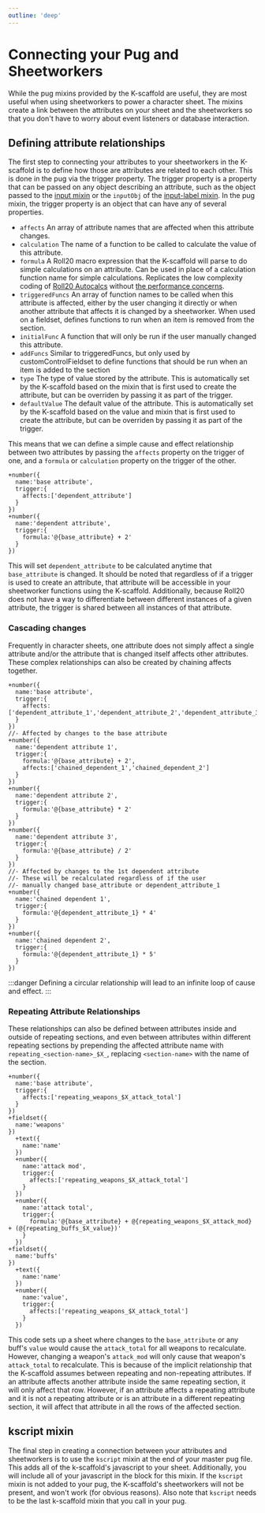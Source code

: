 ```yaml
---
outline: 'deep'
---
```

# Connecting your Pug and Sheetworkers
While the pug mixins provided by the K-scaffold are useful, they are most useful when using sheetworkers to power a character sheet. The mixins create a link between the attributes on your sheet and the sheetworkers so that you don't have to worry about event listeners or database interaction.
## Defining attribute relationships
The first step to connecting your attributes to your sheetworkers in the K-scaffold is to define how those are attributes are related to each other. This is done in the pug via the trigger property. The trigger property is a property that can be passed on any object describing an attribute, such as the object passed to the [input mixin](/reference/pug/Attributes.html#input) or the `inputObj` of the [input-label mixin](/reference/pug/Premade%20Layouts.html#input-label). In the pug mixin, the trigger property is an object that can have any of several properties.
- `affects` An array of attribute names that are affected when this attribute changes.
- `calculation` The name of a function to be called to calculate the value of this attribute.
- `formula` A Roll20 macro expression that the K-scaffold will parse to do simple calculations on an attribute. Can be used in place of a calculation function name for simple calculations. Replicates the low complexity coding of [Roll20 Autocalcs](https://wiki.roll20.net/Building_Character_Sheets/Auto-Calc) without [the performance concerns](https://wiki.roll20.net/Sheet_Worker_Scripts#Sheet_Workers_vs._Auto-Calculating_Fields:_Which_should_I_use.3F).
- `triggeredFuncs` An array of function names to be called when this attribute is affected, either by the user changing it directly or when another attribute that affects it is changed by a sheetworker. When used on a fieldset, defines functions to run when an item is removed from the section.
- `initialFunc` A function that will only be run if the user manually changed this attribute.
- `addFuncs` Similar to triggeredFuncs, but only used by customControlFieldset to define functions that should be run when an item is added to the section
- `type` The type of value stored by the attribute. This is automatically set by the K-scaffold based on the mixin that is first used to create the attribute, but can be overriden by passing it as part of the trigger.
- `defaultValue` The default value of the attribute. This is automatically set by the K-scaffold based on the value and mixin that is first used to create the attribute, but can be overriden by passing it as part of the trigger.

This means that we can define a simple cause and effect relationship between two attributes by passing the `affects` property on the trigger of one, and a `formula` or `calculation` property on the trigger of the other.
```pug
+number({
  name:'base attribute',
  trigger:{
    affects:['dependent_attribute']
  }
})
+number({
  name:'dependent attribute',
  trigger:{
    formula:'@{base_attribute} + 2'
  }
})
```
This will set `dependent_attribute` to be calculated anytime that `base_attribute` is changed. It should be noted that regardless of if a trigger is used to create an attribute, that attribute will be accessible in your sheetworker functions using the K-scaffold. Additionally, because Roll20 does not have a way to differentiate between different instances of a given attribute, the trigger is shared between all instances of that attribute.
### Cascading changes
Frequently in character sheets, one attribute does not simply affect a single attribute and/or the attribute that is changed itself affects other attributes. These complex relationships can also be created by chaining affects together.
```pug
+number({
  name:'base attribute',
  trigger:{
    affects:['dependent_attribute_1','dependent_attribute_2','dependent_attribute_3']
  }
})
//- Affected by changes to the base attribute
+number({
  name:'dependent attribute 1',
  trigger:{
    formula:'@{base_attribute} + 2',
    affects:['chained_dependent_1','chained_dependent_2']
  }
})
+number({
  name:'dependent attribute 2',
  trigger:{
    formula:'@{base_attribute} * 2'
  }
})
+number({
  name:'dependent attribute 3',
  trigger:{
    formula:'@{base_attribute} / 2'
  }
})
//- Affected by changes to the 1st dependent attribute
//- These will be recalculated regardless of if the user
//- manually changed base_attribute or dependent_attribute_1
+number({
  name:'chained dependent 1',
  trigger:{
    formula:'@{dependent_attribute_1} * 4'
  }
})
+number({
  name:'chained dependent 2',
  trigger:{
    formula:'@{dependent_attribute_1} * 5'
  }
})
```
:::danger
Defining a circular relationship will lead to an infinite loop of cause and effect.
:::
### Repeating Attribute Relationships
These relationships can also be defined between attributes inside and outside of repeating sections, and even between attributes within different repeating sections by prepending the affected attribute name with `repeating_<section-name>_$X_`, replacing `<section-name>` with the name of the section.
```pug
+number({
  name:'base attribute',
  trigger:{
    affects:['repeating_weapons_$X_attack_total']
  }
})
+fieldset({
  name:'weapons'
})
  +text({
    name:'name'
  })
  +number({
    name:'attack mod',
    trigger:{
      affects:['repeating_weapons_$X_attack_total']
    }
  })
  +number({
    name:'attack total',
    trigger:{
      formula:'@{base_attribute} + @{repeating_weapons_$X_attack_mod} + (@{repeating_buffs_$X_value})'
    }
  })
+fieldset({
  name:'buffs'
})
  +text({
    name:'name'
  })
  +number({
    name:'value',
    trigger:{
      affects:['repeating_weapons_$X_attack_total']
    }
  })
```
This code sets up a sheet where changes to the `base_attribute` or any buff's `value` would cause the `attack_total` for all weapons to recalculate. However, changing a weapon's `attack_mod` will only cause that weapon's `attack_total` to recalculate. This is because of the implicit relationship that the K-scaffold assumes between repeating and non-repeating attributes. If an attribute affects another attribute inside the same repeating section, it will only affect that row. However, if an attribute affects a repeating attribute and it is not a repeating attribute or is an attribute in a different repeating section, it will affect that attribute in all the rows of the affected section.
## kscript mixin
The final step in creating a connection between your attributes and sheetworkers is to use the `kscript` mixin at the end of your master pug file. This adds all of the k-scaffold's javascript to your sheet. Additionally, you will include all of your javascript in the block for this mixin. If the `kscript` mixin is not added to your pug, the K-scaffold's sheetworkers will not be present, and won't work (for obvious reasons). Also note that `kscript` needs to be the last k-scaffold mixin that you call in your pug.